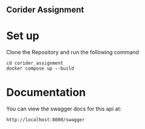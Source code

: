 ## Corider Assignment 

# Set up 
Clone the Repository and run the following command

    cd corider_assignment
    docker compose up --build

# Documentation
You can view the swagger docs for this api at: 

    http://localhost:8000/swagger